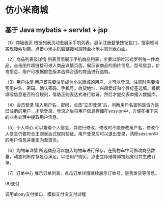 # 仿小米商城

## 基于 Java  mybatis + servlet + jsp

（1）商城首页
根据列表页动态展示手机列表，展示注册登录按钮接口，搜索框可实现搜索功能，点击小米手机超链接可跳转至小米手机列表页面。

（2）商品列表及详情
列表页面展示手机商品列表，主要以图片形式罗列每一件商品，点击图片超链接可进入商品详情页面，展示该商品的图片信息，型号信息，价格信息，用户可根据颜色版本选择合适的商品进行选购。

（3）用户注册
用户首先要注册成为小米商城的用户，才可以登录。注册时需要填写用户名、密码、确认密码、手机号，收货地址、兴趣爱好和个性标签选填。根据填写信息是否符合规则，借助正则表达式进行验证，然后才提交表单插入数据库。

（4）会员登录
输入用户名、密码，点击“立即登录”后，判断用户名密码是否为是已注册的用户，才能登录，登录之后将用户信息存储在session中，方便在接下来的业务处理中提取用户信息。

（5）个人中心
可以查看个人信息，并进行修改，修改时不能修改用户名，修改个人信息仍要符合正则表达式规则验证。用户登录后可以退出登录，清除session中的用户信息并重定向至首页。

（6）购物车详情
所选商品可以加入购物车进行保存，在购物车中可修改商品数量，动态判断库存是否满足，以便用户购买，点击立即结算即拉起支付并生成订单。

（7）订单中心
	展示订单列表，点击订单详情继续展示订单号、是否发货等信息。
	
(8)支付

调用alipay支付接口，模拟支付宝支付过程
